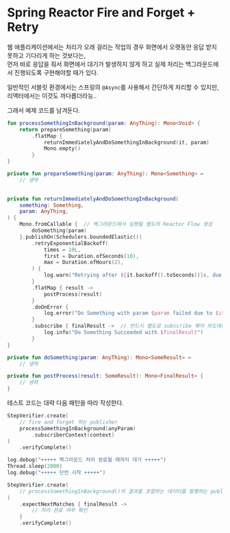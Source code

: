 # Spring Reactor Fire and Forget + Retry

웹 애플리케이션에서는 처리가 오래 걸리는 작업의 경우 화면에서 오랫동안 응답 받지 못하고 기다리게 하는 것보다는,  
먼저 바로 응답을 줘서 화면에서 대기가 발생하지 않게 하고 실제 처리는 백그라운드에서 진행되도록 구현해야할 때가 있다.

일반적인 서블릿 환경에서는 스프링의 `@Async`를 사용해서 간단하게 처리할 수 있지만, 리액터에서는 이것도 까다롭더라능..

그래서 예제 코드를 남겨둔다.

```kotlin
fun processSomethingInBackground(param: AnyThing): Mono<Void> {
    return prepareSomething(param)
        .flatMap {
            returnImmediatelyAndDoSomethingInBackground(it, param)
            Mono.empty()
        }
}

private fun prepareSomething(param: AnyThing): Mono<Something> =
    // 생략
    

private fun returnImmediatelyAndDoSomethingInBackground(
    something: Something,
    param: AnyThing,
) {
    Mono.fromCallable {  // 백그라운드에서 실행될 별도의 Reactor Flow 생성
        doSomething(param)
    }.publishOn(Schedulers.boundedElastic())
        .retryExponentialBackoff(
            times = 10L,
            first = Duration.ofSeconds(10),
            max = Duration.ofHours(2),
        ) {
            log.warn("Retrying after ${it.backoff().toSeconds()}s, due to ${it.exception()}")
        }
        .flatMap { result ->
            postProcess(result)
        }            
        .doOnError {
            log.error("Do Something with param $param failed due to $it")
        }
        .subscribe { finalResult ->  // 반드시 별도로 subscribe 해야 의도대로 동작한다
            log.info("Do Something Succeeded with $finalResult")
        }
}

private fun doSomething(param: AnyThing): Mono<SomeResult> =
    // 생략

private fun postProcess(result: SomeResult): Mono<FinalResult> {
    // 생략
}

```

테스트 코드는 대략 다음 패턴을 따라 작성한다.

```kotlin
StepVerifier.create(
    // fire and forget 하는 publisher
    processSomethingInBackground(anyParam)
        .subscriberContext(context)
)
    .verifyComplete()

log.debug("+++++ 백그라운드 처리 완료될 때까지 대기 +++++")
Thread.sleep(2000)
log.debug("+++++ 단언 시작 +++++")

StepVerifier.create(
    // processSomethingInBackground()의 결과를 포함하는 데이터를 발행하는 publisher
)
    .expectNextMatches { finalResult ->
        // 처리 완료 여부 확인
    }
    .verifyComplete()
```
